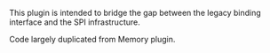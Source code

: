 This plugin is intended to bridge the gap between the legacy binding interface and the SPI infrastructure.

Code largely duplicated from Memory plugin.